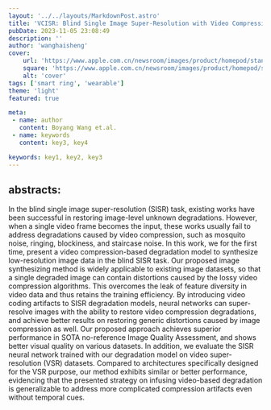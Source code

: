 ```yaml
---
layout: '../../layouts/MarkdownPost.astro'
title: 'VCISR: Blind Single Image Super-Resolution with Video Compression Synthetic Data'
pubDate: 2023-11-05 23:08:49
description: ''
author: 'wanghaisheng'
cover:
    url: 'https://www.apple.com.cn/newsroom/images/product/homepod/standard/Apple-HomePod-hero-230118_big.jpg.large_2x.jpg'
    square: 'https://www.apple.com.cn/newsroom/images/product/homepod/standard/Apple-HomePod-hero-230118_big.jpg.large_2x.jpg'
    alt: 'cover'
tags: ['smart ring', 'wearable'] 
theme: 'light'
featured: true

meta:
 - name: author
   content: Boyang Wang et.al.
 - name: keywords
   content: key3, key4

keywords: key1, key2, key3
---
```


## abstracts:
In the blind single image super-resolution (SISR) task, existing works have been successful in restoring image-level unknown degradations. However, when a single video frame becomes the input, these works usually fail to address degradations caused by video compression, such as mosquito noise, ringing, blockiness, and staircase noise. In this work, we for the first time, present a video compression-based degradation model to synthesize low-resolution image data in the blind SISR task. Our proposed image synthesizing method is widely applicable to existing image datasets, so that a single degraded image can contain distortions caused by the lossy video compression algorithms. This overcomes the leak of feature diversity in video data and thus retains the training efficiency. By introducing video coding artifacts to SISR degradation models, neural networks can super-resolve images with the ability to restore video compression degradations, and achieve better results on restoring generic distortions caused by image compression as well. Our proposed approach achieves superior performance in SOTA no-reference Image Quality Assessment, and shows better visual quality on various datasets. In addition, we evaluate the SISR neural network trained with our degradation model on video super-resolution (VSR) datasets. Compared to architectures specifically designed for the VSR purpose, our method exhibits similar or better performance, evidencing that the presented strategy on infusing video-based degradation is generalizable to address more complicated compression artifacts even without temporal cues.
